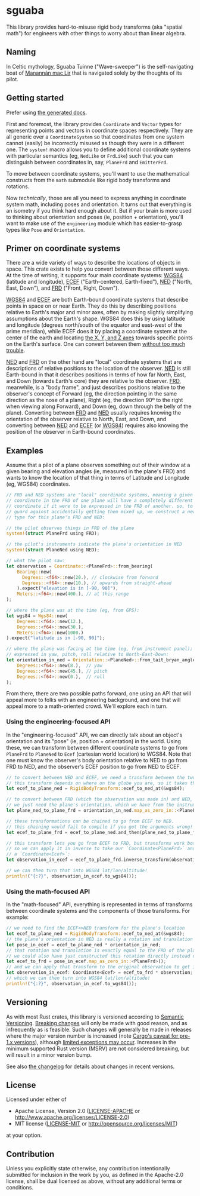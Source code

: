 # sguaba

This library provides hard-to-misuse rigid body transforms (aka "spatial
math") for engineers with other things to worry about than linear
algebra.

## Naming

In Celtic mythology, Sguaba Tuinne ("Wave-sweeper") is the
self-navigating boat of [Manannán mac
Lir](https://en.wikipedia.org/wiki/Manann%C3%A1n_mac_Lir) that is
navigated solely by the thoughts of its pilot.

## Getting started

Prefer using [the generated docs](https://docs.rs/sguaba).

First and foremost, the library provides `Coordinate` and `Vector` types
for representing points and vectors in coordinate spaces respectively.
They are all generic over a `CoordinateSystem` so that coordinates from
one system cannot (easily) be incorrectly misused as though they were in
a different one. The `system!` macro allows you to define additional
coordinate systems with particular semantics (eg, `NedLike` or
`FrdLike`) such that you can distinguish between coordinates in, say,
`PlaneFrd` and `EmitterFrd`.

To move between coordinate systems, you'll want to use the mathematical
constructs from the `math` submodule like rigid body transforms and
rotations.

Now _technically_, those are all you need to express anything in
coordinate system math, including poses and orientation. It turns out
that everything is an isometry if you think hard enough about it. But if
your brain is more used to thinking about orientation and poses (ie,
position + orientation), you'll want to make use of the `engineering`
module which has easier-to-grasp types like `Pose` and `Orientation`.

## Primer on coordinate systems

There are a wide variety of ways to describe the locations of objects in
space. This crate exists to help you convert between those different
ways. At the time of writing, it supports four main coordinate systems:
[WGS84] (latitude and longitude), [ECEF] ("Earth-centered,
Earth-fixed"), [NED] ("North, East, Down"), and [FRD] ("Front, Right,
Down").

[WGS84] and [ECEF] are both Earth-bound coordinate systems that describe
points in space on or near Earth. They do this by describing positions
relative to Earth's major and minor axes, often by making slightly
simplifying assumptions about the Earth's shape. WGS84 does this by
using latitude and longitude (degrees north/south of the equator and
east-west of the prime meridian), while ECEF does it by placing a
coordinate system at the center of the earth and locating [the X, Y, and
Z axes][axes] towards specific points on the Earth's surface. One can
convert between them [without too much trouble][trouble].

[NED] and [FRD] on the other hand are "local" coordinate systems that
are descriptions of relative positions to the location of the observer.
[NED] is still Earth-bound in that it describes positions in terms of
how far North, East, and Down (towards Earth's core) they are relative
to the observer. [FRD], meanwhile, is a "body frame", and just describes
positions relative to the observer's concept of Forward (eg, the
direction pointing in the same direction as the nose of a plane), Right
(eg, the direction 90º to the right when viewing along Forward), and
Down (eg, down through the belly of the plane). Converting between [FRD]
and [NED] usually requires knowing the orientation of the observer
relative to North, East, and Down, and converting between [NED] and
[ECEF] (or [WGS84]) requires also knowing the position of the observer
in Earth-bound coordinates.

[WGS84]: https://en.wikipedia.org/wiki/World_Geodetic_System#WGS84
[ECEF]: https://en.wikipedia.org/wiki/Earth-centered,_Earth-fixed_coordinate_system
[NED]: https://en.wikipedia.org/wiki/Local_tangent_plane_coordinates#Local_north,_east,_down_(NED)_coordinates
[FRD]: https://en.wikipedia.org/wiki/Body_relative_direction
[axes]: https://en.wikipedia.org/wiki/Axes_conventions
[trouble]: https://en.wikipedia.org/wiki/Geographic_coordinate_conversion#Coordinate_system_conversion

## Examples

Assume that a pilot of a plane observes something out of their window at
a given bearing and elevation angles (ie, measured in the plane's FRD)
and wants to know the location of that thing in terms of Latitude and
Longitude (eg, WGS84) coordinates.

```rust
// FRD and NED systems are "local" coordinate systems, meaning a given
// coordinate in the FRD of one plane will have a completely different
// coordinate if it were to be expressed in the FRD of another. so, to
// guard against accidentally getting them mixed up, we construct a new
// type for this plane's FRD and NED:

// the pilot observes things in FRD of the plane
system!(struct PlaneFrd using FRD);

// the pilot's instruments indicate the plane's orientation in NED
system!(struct PlaneNed using NED);

// what the pilot saw:
let observation = Coordinate::<PlaneFrd>::from_bearing(
    Bearing::new(
      Degrees::<f64>::new(20.), // clockwise from forward
      Degrees::<f64>::new(10.), // upwards from straight-ahead
    ).expect("elevation is in [-90, 90]"),
    Meters::<f64>::new(400.), // at this range
);

// where the plane was at the time (eg, from GPS):
let wgs84 = Wgs84::new(
    Degrees::<f64>::new(12.),
    Degrees::<f64>::new(30.),
    Meters::<f64>::new(1000.)
).expect("latitude is in [-90, 90]");

// where the plane was facing at the time (eg, from instrument panel);
// expressed in yaw, pitch, roll relative to North-East-Down:
let orientation_in_ned = Orientation::<PlaneNed>::from_tait_bryan_angles(
    Degrees::<f64>::new(8.),  // yaw
    Degrees::<f64>::new(45.), // pitch
    Degrees::<f64>::new(0.),  // roll
);
```

From there, there are two possible paths forward, one using an API that
will appeal more to folks with an engineering background, and one that
will appeal more to a math-oriented crowd. We'll explore each in turn.

### Using the engineering-focused API

In the "engineering-focused" API, we can directly talk about an object's
orientation and its "pose" (ie, position + orientation) in the world.
Using these, we can transform between different coordinate systems to go
from `PlaneFrd` to `PlaneNed` to `Ecef` (cartesian world location) to
WGS84. Note that one must know the observer's body orientation relative
to NED to go from FRD to NED, and the observer's ECEF position to go
from NED to ECEF.

```rust
// to convert between NED and ECEF, we need a transform between the two.
// this transform depends on where on the globe you are, so it takes the WGS84 position:
let ecef_to_plane_ned = RigidBodyTransform::ecef_to_ned_at(&wgs84);

// to convert between FRD (which the observation was made in) and NED,
// we just need the plane's orientation, which we have from the instruments!
let plane_ned_to_plane_frd = orientation_in_ned.map_as_zero_in::<PlaneFrd>();

// these transformations can be chained to go from ECEF to NED.
// this chaining would fail to compile if you got the arguments wrong!
let ecef_to_plane_frd = ecef_to_plane_ned.and_then(plane_ned_to_plane_frd);

// this transform lets you go from ECEF to FRD, but transforms work both ways,
// so we can apply it in inverse to take our `Coordinate<PlaneFrd>` and produce
// a `Coordinate<Ecef>`:
let observation_in_ecef = ecef_to_plane_frd.inverse_transform(observation);

// we can then turn that into WGS84 lat/lon/altitude!
println!("{:?}", observation_in_ecef.to_wgs84());
```

### Using the math-focused API

In the "math-focused" API, everything is represented in terms of
transforms between coordinate systems and the components of those
transforms. For example:

```rust
// we need to find the ECEF<>NED transform for the plane's location
let ecef_to_plane_ned = RigidBodyTransform::ecef_to_ned_at(&wgs84);
// the plane's orientation in NED is really a rotation and translation in ECEF
let pose_in_ecef = ecef_to_plane_ned * orientation_in_ned;
// that rotation and translation is exactly equal to the FRD of the plane
// we could also have just constructed this rotation directly instead of an `Orientation`
let ecef_to_frd = pose_in_ecef.map_as_zero_in::<PlaneFrd>();
// and we can apply that transform to the original observation to get it in ECEF
let observation_in_ecef: Coordinate<Ecef> = ecef_to_frd * observation;
// which we can then turn into WGS84 lat/lon/altitude!
println!("{:?}", observation_in_ecef.to_wgs84());
```

## Versioning

As with most Rust crates, this library is versioned according to
[Semantic Versioning](https://semver.org/). [Breaking changes] will only
be made with good reason, and as infrequently as is feasible. Such
changes will generally be made in releases where the major version
number is increased (note [Cargo's caveat for pre-1.x
versions][caveat]), although [limited exceptions may occur][exceptions].
Increases in the minimum supported Rust version (MSRV) are not
considered breaking, but will result in a minor version bump.

See also [the changelog](./CHANGELOG.md) for details about changes in
recent versions.

[Breaking changes]: https://doc.rust-lang.org/cargo/reference/semver.html
[exceptions]: https://rust-lang.github.io/rfcs/1105-api-evolution.html#principles-of-the-policy
[caveat]: https://doc.rust-lang.org/cargo/reference/specifying-dependencies.html#default-requirements

## License

Licensed under either of

* Apache License, Version 2.0
   ([LICENSE-APACHE](LICENSE-APACHE) or <http://www.apache.org/licenses/LICENSE-2.0>)
* MIT license
   ([LICENSE-MIT](LICENSE-MIT) or <http://opensource.org/licenses/MIT>)

at your option.

## Contribution

Unless you explicitly state otherwise, any contribution intentionally submitted
for inclusion in the work by you, as defined in the Apache-2.0 license, shall be
dual licensed as above, without any additional terms or conditions.
